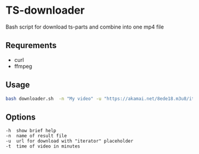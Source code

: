 # TS-downloader
Bash script for download ts-parts and combine into one mp4 file

## Requrements
- curl
- ffmpeg

## Usage
```sh
bash downloader.sh  -n "My video" -u "https://akamai.net/8ede18.m3u8/iterator-v1.ts" -t 9
```

## Options
```
-h 	show brief help
-n 	name of result file
-u 	url for download with "iterator" placeholder
-t 	time of video in minutes
```